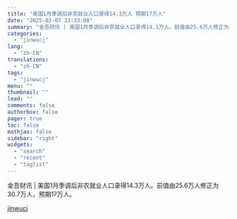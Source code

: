 ```yaml
---
title: "美国1月季调后非农就业人口录得14.3万人 预期17万人"
date: "2025-02-07 21:33:08"
summary: "金吾财讯 | 美国1月季调后非农就业人口录得14.3万人。前值由25.6万人修正为30.7万人，预期17万人。"
categories:
  - "jinwucj"
lang:
  - "zh-CN"
translations:
  - "zh-CN"
tags:
  - "jinwucj"
menu: ""
thumbnail: ""
lead: ""
comments: false
authorbox: false
pager: true
toc: false
mathjax: false
sidebar: "right"
widgets:
  - "search"
  - "recent"
  - "taglist"
---
```


金吾财讯 | 美国1月季调后非农就业人口录得14.3万人。前值由25.6万人修正为30.7万人，预期17万人。

[jinwucj](https://sky.szfiu.com/info/hk/details/265664067)
